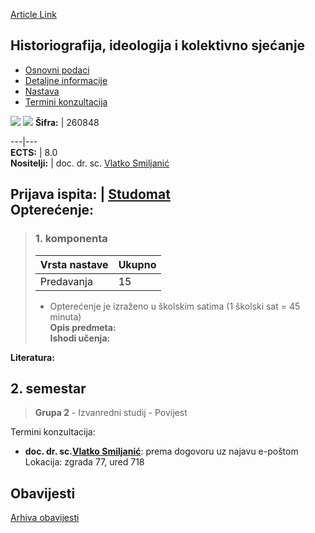 [Article Link](https://www.fhs.hr/predmet/hiks)

## Historiografija, ideologija i kolektivno sjećanje
  * [Osnovni podaci](https://www.fhs.hr/predmet/hiks#v1id-523748_426505_1_0 "Osnovni podaci")
  * [Detaljne informacije](https://www.fhs.hr/predmet/hiks#v1id-523748_426505_1_1 "Detaljne informacije")
  * [Nastava](https://www.fhs.hr/predmet/hiks#v1id-523748_426505_1_2 "Nastava")
  * [Termini konzultacija](https://www.fhs.hr/predmet/hiks#v1id-523748_426505_1_3 "Termini konzultacija")


[![](https://www.fhs.hr/img/flags/gif/hr.gif)](https://www.fhs.hr/predmet/hiks) [![](https://www.fhs.hr/img/flags/gif/gb.gif)](https://www.fhs.hr/en/course/hiacm)
**Šifra:** |  260848  
  
---|---  
**ECTS:** |  8.0   
**Nositelji:** |  doc. dr. sc. [Vlatko Smiljanić](https://www.fhs.hr/djelatnik/vlatko.smiljanic)   
  
**Prijava ispita:** |  [Studomat](http://www.isvu.hr/studomat)  
**Opterećenje:**  
---  
> ### 1. komponenta
> | Vrsta nastave | Ukupno  
> ---|---  
> Predavanja | 15  
> * Opterećenje je izraženo u školskim satima (1 školski sat = 45 minuta)   
**Opis predmeta:**  
> **Ishodi učenja:**  

  
**Literatura:**  

  
**2. semestar**  
---  
> **Grupa 2** - Izvanredni studij - Povijest  
>   
Termini konzultacija: 
  * **doc. dr. sc.[Vlatko Smiljanić](https://www.fhs.hr/djelatnik/vlatko.smiljanic)**: 
prema dogovoru uz najavu e-poštom
Lokacija: zgrada 77, ured 718 


## Obavijesti
[Arhiva obavijesti](https://www.fhs.hr/predmet/hiks?@=21ly3#news_123282 "Arhiva obavijesti")
